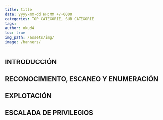 ```yaml
---
title: title
date: yyyy-mm-dd HH:MM +/-0000
categories: TOP_CATEGORIE, SUB_CATEGORIE
tags: 
author: okud4
toc: true
img_path: /assets/img/
image: /banners/
---
```


## INTRODUCCIÓN

## RECONOCIMIENTO, ESCANEO Y ENUMERACIÓN

## EXPLOTACIÓN

## ESCALADA DE PRIVILEGIOS
